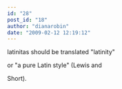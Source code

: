 ```yaml
---
id: "28"
post_id: "18"
author: "dianarobin"
date: "2009-02-12 12:19:12"
---
```

latinitas should be translated "latinity"


or "a pure Latin style" (Lewis and 

Short).
